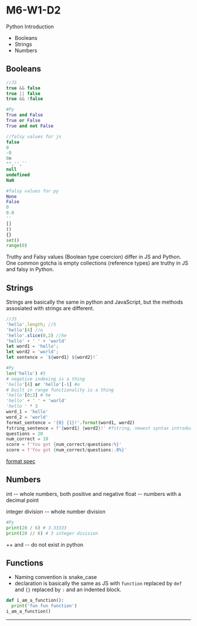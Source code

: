 # M6-W1-D2

Python Introduction

- Booleans
- Strings
- Numbers

## Booleans

```js
//JS
true && false
true || false
true && !false
```

```py
#Py
True and False
True or False
True and not False
```
```js
//falsy values for js
false
0
-0
0n
"",'',``
null
undefined
NaN
```

```py
#falsy values for py
None
False
0
0.0
''
[]
()
{}
set()
range(0)
```

Truthy and Falsy values (Boolean type coercion) differ in JS and Python. One common gotcha is empty
collections (reference types) are truthy in JS and falsy in Python.

## Strings

Strings are basically the same in python and JavaScript, but the methods
assosiated with strings are different.

```js
//JS
'hello'.length; //5
'hello'[4] //o
'hello'.slice(0,2) //he
'hello' + ' ' + 'world'
let word1 = 'hello';
let word2 = 'world';
let sentence = `${word1} ${word2}!`
```

```py
#Py
len('hello') #5
# negative indexing is a thing
'hello'[4] or 'hello'[-1] #o
# built in range functionality is a thing
'hello'[0:2] # he
'hello' + ' ' + 'world'
'hello ' * 3
word_1 = 'hello'
word_2 = 'world'
format_sentence = '{0} {1}!'.format(word1, word2)
fstring_sentence = f'{word1} {word2}!' #fstring, newest syntax introduced in python 3.6
questions = 20
num_correct = 10
score = f'You got {num_correct/questions:%}'
score = f'You got {num_correct/questions:.0%}'
```

[format spec](https://docs.python.org/3/library/string.html#formatspec)

## Numbers

int  -- whole numbers, both positive and negative
float -- numbers with a decimal point

integer division -- whole number division

```py
#Py
print(20 / 6) # 3.33333
print(20 // 6) # 3 integer division
```

++ and -- do not exist in python

## Functions

-   Naming convention is snake_case
-   declaration is basically the same as JS with `function` replaced by `def` and
    `{}` replaced by `:` and an indented block.

```py
def i_am_a_function():
  print('fun fun function')
i_am_a_function()
```

---